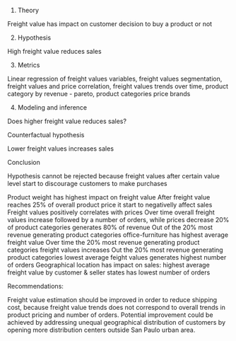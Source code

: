 1. Theory

  Freight value has impact on customer decision to buy a product or not

2. Hypothesis

  High freight value reduces sales

3. Metrics

  Linear regression of freight values variables, freight values segmentation, freight values and price correlation, freight values trends over time, product category by revenue - pareto, product categories price brands


4. Modeling and inference

  Does higher freight value reduces sales?

  Counterfactual hypothesis

  Lower freight values increases sales


Conclusion

  Hypothesis cannot be rejected because freight values after certain value level start to discourage customers to make purchases

  Product weight has highest impact on freight value
  After freight value reaches 25% of overall product price it start to negativelly affect sales
  Freight values positively correlates with prices
  Over time overall freight values increase followed by a number of orders, while prices decrease
  20% of product categories generates 80% of revenue
  Out of the 20% most revenue generating product categories office-furniture has highest average freight value
  Over time the 20% most revenue generating product categories freight values increases
  Out the 20% most revenue generating product categories lowest average feight values generates highest number of orders
  Geographical location has impact on sales: highest average freight value by customer & seller states has lowest number of orders

Recommendations:

  Freight value estimation should be improved in order to reduce shipping cost, because freight value trends does not correspond to overall trends in product pricing and number of orders.
  Potential improvement could be achieved by addressing unequal geographical distribution of customers by opening more distribution centers outside San Paulo urban area.

